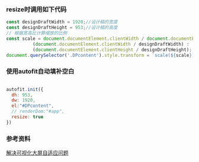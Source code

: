 
### resize时调用如下代码

```js
const designDraftWidth = 1920;//设计稿的宽度
const designDraftHeight = 953;//设计稿的高度
// 根据宽高比计算缩放的比例
const scale = document.documentElement.clientWidth / document.documentElement.clientHeight < designDraftWidth / designDraftHeight ?
          (document.documentElement.clientWidth / designDraftWidth) :
          (document.documentElement.clientHeight / designDraftHeight);
document.querySelector('.DPcontent').style.transform = `scale(${scale})`;

```

### 使用autofit自动填补空白
```js

autofit.init({
  dh: 953,
  dw: 1920,
  el:"#DPcontent",
  // renderDom:"#app",
  resize: true
})

```

### 参考资料
[解决可视化大屏自适应问题](https://juejin.cn/post/7224015103481118757)

